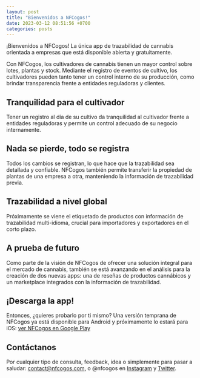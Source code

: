 ```yaml
---
layout: post
title: "Bienvenidos a NFCogos!"
date: 2023-03-12 08:51:56 +0700
categories: posts
---
```


¡Bienvenidos a NFCogos! La única app de trazabilidad de cannabis orientada a empresas que está disponible abierta y gratuitamente.

Con NFCogos, los cultivadores de cannabis tienen un mayor control sobre lotes, plantas y stock. Mediante el registro de eventos de cultivo, los cultivadores pueden tanto tener un control interno de su producción, como brindar transparencia frente a entidades reguladoras y clientes.

## Tranquilidad para el cultivador

Tener un registro al día de su cultivo da tranquilidad al cultivador frente a entidades reguladoras y permite un control adecuado de su negocio internamente.

## Nada se pierde, todo se registra

Todos los cambios se registran, lo que hace que la trazabilidad sea detallada y confiable. NFCogos también permite transferir la propiedad de plantas de una empresa a otra, manteniendo la información de trazabilidad previa.

## Trazabilidad a nivel global

Próximamente se viene el etiquetado de productos con información de trazabilidad multi-idioma, crucial para importadores y exportadores en el corto plazo.

## A prueba de futuro

Como parte de la visión de NFCogos de ofrecer una solución integral para el mercado de cannabis, también se está avanzando en el análisis para la creación de dos nuevas apps: una de reseñas de productos cannábicos y un marketplace integrados con la información de trazabilidad.

## ¡Descarga la app!

Entonces, ¿quieres probarlo por ti mismo? Una versión temprana de NFCogos ya está disponible para Android y próximamente lo estará para iOS: [ver NFCogos en Google Play](https://play.google.com/store/apps/details?id=com.nfcogos)

## Contáctanos

Por cualquier tipo de consulta, feedback, idea o simplemente para pasar a saludar: contact@nfcogos.com, o @nfcogos en [Instagram](https://www.instagram.com/nfcogos) y [Twitter](https://www.twitter.com/nfcogos).
